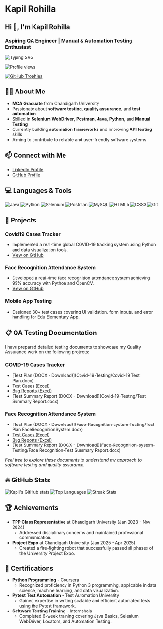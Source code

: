 # Kapil Rohilla

## Hi 👋, I'm Kapil Rohilla
### Aspiring QA Engineer | Manual & Automation Testing Enthusiast

![Typing SVG](https://readme-typing-svg.herokuapp.com?font=Poppins&duration=3000&pause=1000&color=00FF6A&center=true&vCenter=true&width=435&lines=Welcome+to+my+GitHub+Profile!;Aspiring+QA+Engineer+from+India;Selenium+%7C+Postman+%7C+Java+%7C+Python)

![Profile views](https://komarev.com/ghpvc/?username=kapilrohilla2001&label=Profile%20views&color=0e75b6&style=flat)

[![GitHub Trophies](https://github-profile-trophy.vercel.app/?username=kapilrohilla2001&theme=gruvbox&margin-w=15&margin-h=15&column=3)](https://github.com/ryo-ma/github-profile-trophy)

## 👨‍💻 About Me
- **MCA Graduate** from Chandigarh University
- Passionate about **software testing**, **quality assurance**, and **test automation**
- Skilled in **Selenium WebDriver**, **Postman**, **Java**, **Python**, and **Manual Testing**
- Currently building **automation frameworks** and improving **API testing** skills
- Aiming to contribute to reliable and user-friendly software systems

## 📫 Connect with Me
- [LinkedIn Profile](https://www.linkedin.com/in/kapil-rohilla/)
- [GitHub Profile](https://github.com/kapilrohilla2001)

## 💻 Languages & Tools
![Java](https://img.shields.io/badge/Java-ED8B00?style=for-the-badge&logo=openjdk&logoColor=white)
![Python](https://img.shields.io/badge/Python-3776AB?style=for-the-badge&logo=python&logoColor=white)
![Selenium](https://img.shields.io/badge/Selenium-43B02A?style=for-the-badge&logo=selenium&logoColor=white)
![Postman](https://img.shields.io/badge/Postman-FF6C37?style=for-the-badge&logo=postman&logoColor=white)
![MySQL](https://img.shields.io/badge/MySQL-4479A1?style=for-the-badge&logo=mysql&logoColor=white)
![HTML5](https://img.shields.io/badge/HTML5-E34F26?style=for-the-badge&logo=html5&logoColor=white)
![CSS3](https://img.shields.io/badge/CSS3-1572B6?style=for-the-badge&logo=css3&logoColor=white)
![Git](https://img.shields.io/badge/Git-F05032?style=for-the-badge&logo=git&logoColor=white)

## 📂 Projects
### Covid19 Cases Tracker
- Implemented a real-time global COVID-19 tracking system using Python and data visualization tools.
- [View on GitHub](https://github.com/kapilrohilla2001/Covid-19-Cases-Tracker.git)

### Face Recognition Attendance System
- Developed a real-time face recognition attendance system achieving 95% accuracy with Python and OpenCV.
- [View on GitHub](https://github.com/kapilrohilla2001/Face-Recognition-Attendance-System)

### Mobile App Testing
- Designed 30+ test cases covering UI validation, form inputs, and error handling for Edu Elementary App.

## 📋 QA Testing Documentation

I have prepared detailed testing documents to showcase my Quality Assurance work on the following projects:

### COVID-19 Cases Tracker
- [Test Plan (DOCX - Download)](Covid-19-Testing/Covid-19 Test Plan.docx)
- [Test Cases (Excel)](Covid-19-Testing/Covid19_Test_Cases.xlsx)
- [Bug Reports (Excel)](Covid-19-Testing/Covid19_Bug_Reports.xlsx)
- [Test Summary Report (DOCX - Download)](Covid-19-Testing/Test Summary Report.docx)

### Face Recognition Attendance System
- [Test Plan (DOCX - Download)](Face-Recognition-system-Testing/Test Plan FaceRecognitionSystem.docx)
- [Test Cases (Excel)](Face-Recognition-system-Testing/Face_Recognition_Attendance_Test_Cases.xlsx)
- [Bug Reports (Excel)](Face-Recognition-system-Testing/FRA_BugReport.xlsx)
- [Test Summary Report (DOCX - Download)](Face-Recognition-system-Testing/Face Recognition-Test Summary Report.docx)

*Feel free to explore these documents to understand my approach to software testing and quality assurance.*

## 🔥 GitHub Stats
![Kapil's GitHub stats](https://github-readme-stats.vercel.app/api?username=kapilrohilla2001&show_icons=true&theme=tokyonight)
![Top Languages](https://github-readme-stats.vercel.app/api/top-langs?username=kapilrohilla2001&show_icons=true&locale=en&layout=compact&theme=tokyonight)
![Streak Stats](https://github-readme-streak-stats.herokuapp.com/?user=kapilrohilla2001&theme=tokyonight)

## 🏆 Achievements
- **TPP Class Representative** at Chandigarh University (Jan 2023 - Nov 2024)
  - Addressed disciplinary concerns and maintained professional communication.
- **Project Expo** at Chandigarh University (Jan 2025 - Apr 2025)
  - Created a fire-fighting robot that successfully passed all phases of the University Project Expo.

## 📜 Certifications
- **Python Programming** - Coursera
  - Recognized proficiency in Python 3 programming, applicable in data science, machine learning, and data visualization.
- **Pytest Test Automation** - Test Automation University
  - Gained expertise in writing scalable and efficient automated tests using the Pytest framework.
- **Software Testing Training** - Internshala
  - Completed 6-week training covering Java Basics, Selenium WebDriver, Locators, and Automation Testing.
